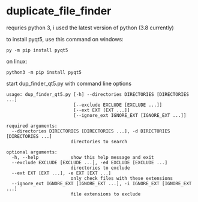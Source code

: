 # duplicate_file_finder

requries python 3, i used the latest version of python (3.8 currently)

to install pyqt5, use this command on windows:
```
py -m pip install pyqt5
```
on linux:

```
python3 -m pip install pyqt5
```

start dup_finder_qt5.py with command line options

```
usage: dup_finder_qt5.py [-h] --directories DIRECTORIES [DIRECTORIES ...]
                         [--exclude EXCLUDE [EXCLUDE ...]]
                         [--ext EXT [EXT ...]]
                         [--ignore_ext IGNORE_EXT [IGNORE_EXT ...]]

required arguments:
  --directories DIRECTORIES [DIRECTORIES ...], -d DIRECTORIES [DIRECTORIES ...]
                        directories to search

optional arguments:
  -h, --help            show this help message and exit
  --exclude EXCLUDE [EXCLUDE ...], -ed EXCLUDE [EXCLUDE ...]
                        directories to exclude
  --ext EXT [EXT ...], -e EXT [EXT ...]
                        only check files with these extensions
  --ignore_ext IGNORE_EXT [IGNORE_EXT ...], -i IGNORE_EXT [IGNORE_EXT ...]
                        file extensions to exclude
```
